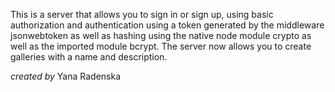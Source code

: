 This is a server that allows you to sign in or sign up, using basic authorization and authentication using a token generated by the middleware jsonwebtoken as well as hashing using the native node module crypto as well as the imported module bcrypt. The server now allows you to create galleries with a name and description.

_created by_ Yana Radenska
